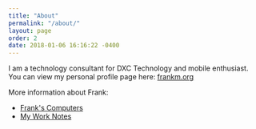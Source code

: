 ```yaml
---
title: "About"
permalink: "/about/"
layout: page
order: 2
date: 2018-01-06 16:16:22 -0400
---
```

I am a technology consultant for DXC Technology and mobile enthusiast. You can view my personal profile page here: [frankm.org](http://frankm.org)

More information about Frank:

* [Frank's Computers](http://instantoutliner.com/80)
* [My Work Notes](http://instantoutliner.com/41)
